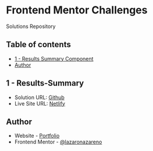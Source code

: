 # Frontend Mentor Challenges

Solutions Repository

## Table of contents

- [1 - Results Summary Component](#Results-Summary)
- [Author](#author)


## 1 - Results-Summary

- Solution URL: [Github](https://github.com/lazaronazareno/frontend-mentor/tree/master/src/results-summary)
- Live Site URL: [Netlify](https://frontend-m-challenges.netlify.app/results-summary)


## Author

- Website - [Portfolio](https://lazaro-portfolio.netlify.app/)
- Frontend Mentor - [@lazaronazareno](https://www.frontendmentor.io/profile/lazaronazareno)

